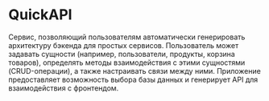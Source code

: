 # QuickAPI

Сервис, позволяющий пользователям автоматически генерировать архитектуру бэкенда для простых сервисов. Пользователь может задавать сущности (например, пользователи, продукты, корзина товаров), определять методы взаимодействия с этими сущностями (CRUD-операции), а также настраивать связи между ними. Приложение предоставляет возможность выбора базы данных и генерирует API для взаимодействия с фронтендом.
